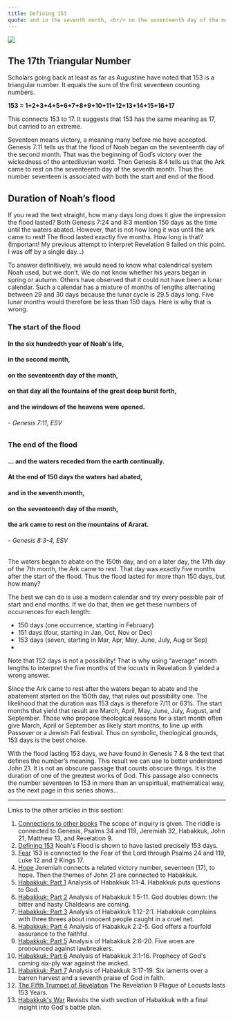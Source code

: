 ```yaml
---
title: Defining 153
quote: and in the seventh month, <br/> on the seventeenth day of the month, <br/> the ark came to rest <br/> on the mountains of Ararat. <br/> - Genesis 8:4
---
```

<img class="center" src="images/153-triangular.png" />

## The 17th Triangular Number

Scholars going back at least as far as Augustine have noted that 153 is a triangular number. It equals the sum of the first seventeen counting numbers. 

**153 = 1+2+3+4+5+6+7+8+9+10+11+12+13+14+15+16+17**

This connects 153 to 17. It suggests that 153 has the same meaning as 17, but carried to an extreme.

Seventeen means victory, a meaning many before me have accepted. Genesis 7:11 tells us that the flood of Noah began on the seventeenth day of the second month. That was the beginning of God’s victory over the wickedness of the antediluvian world. Then Genesis 8:4 tells us that the Ark came to rest on the seventeenth day of the seventh month. Thus the number seventeen is associated with both the start and end of the flood.

## Duration of Noah’s flood

If you read the text straight, how many days long does it give the impression the flood lasted? Both Genesis 7:24 and 8:3 mention 150 days as the time until the waters abated. However, that is not how long it was until the ark came to rest! The flood lasted exactly five months. How long is that? (Important! My previous attempt to interpret Revelation 9 failed on this point. I was off by a single day…)

To answer definitively, we would need to know what calendrical system Noah used, but we don’t. We do not know whether his years began in spring or autumn. Others have observed that it could not have been a lunar calendar. Such a calendar has a mixture of months of lengths alternating between 29 and 30 days because the lunar cycle is 29.5 days long. Five lunar months would therefore be less than 150 days. Here is why that is wrong.

### The start of the flood

#### In the six hundredth year of Noah's life, 
#### in the second month, 
#### on the seventeenth day of the month, 
#### on that day all the fountains of the great deep burst forth, 
#### and the windows of the heavens were opened.
###### - Genesis 7:11, ESV

### The end of the flood

#### … and the waters receded from the earth continually. 
#### At the end of 150 days the waters had abated, 
#### and in the seventh month, 
#### on the seventeenth day of the month, 
#### the ark came to rest on the mountains of Ararat. 
###### - Genesis 8:3-4, ESV

The waters began to abate on the 150th day, and on a later day, the 17th day of the 7th month, the Ark came to rest. That day was exactly five months after the start of the flood. Thus the flood lasted for more than 150 days, but how many? 

The best we can do is use a modern calendar and try every possible pair of start and end months. If we do that, then we get these numbers of occurrences for each length:

  - 150 days (one occurrence, starting in February)
  - 151 days (four, starting in Jan, Oct, Nov or Dec)
  - 153 days (seven, starting in Mar, Apr, May, June, July, Aug or Sep)
  - 
Note that 152 days is not a possibility! That is why using “average” month lengths to interpret the five months of the locusts in Revelation 9 yielded a wrong answer.

Since the Ark came to rest after the waters began to abate and the abatement started on the 150th day, that rules out possibility one. The likelihood that the duration was 153 days is therefore 7/11 or 63%. The start months that yield that result are March, April, May, June, July, August, and September. Those who propose theological reasons for a start month often give March, April or September as likely start months, to line up with Passover or a Jewish Fall festival. Thus on symbolic, theological grounds, 153 days is the best choice.

With the flood lasting 153 days, we have found in Genesis 7 & 8 the text that defines the number’s meaning. This result we can use to better understand John 21. It is not an obscure passage that counts obscure things. It is the duration of one of the greatest works of God. This passage also connects the number seventeen to 153 in more than an unspiritual, mathematical way, as the next page in this series shows...

<hr>

Links to the other articles in this section:

  1. [Connections to other books](153-connections.html) The scope of inquiry is given. The riddle is connected to Genesis, Psalms 34 and 119, Jeremiah 32, Habakkuk, John 21,  Matthew 13, and Revelation 9. 
  2. [Defining 153](defining-153.html) Noah's Flood is shown to have lasted precisely 153 days.
  3. [Fear](153-and-fear.html) 153 is connected to the Fear of the Lord through Psalms 24 and 119, Luke 12 and 2 Kings 17.
  4. [Hope](153-and-hope.html) Jeremiah connects a related victory number, seventeen (17), to hope. Then the themes of John 21 are connected to Habakkuk.
  5. [Habakkuk: Part 1](habakkuk-part-1.html) Analysis of Habakkuk 1:1-4. Habakkuk puts questions to God.
  6. [Habakkuk: Part 2](habakkuk-part-2.html) Analysis of Habakkuk 1:5-11. God doubles down: the bitter and hasty Chaldeans are coming.
  7. [Habakkuk: Part 3](habakkuk-part-3.html) Analysis of Habakkuk 1:12-2:1. Habakkuk complains with three threes about innocent people caught in a cruel net.
  8. [Habakkuk: Part 4](habakkuk-part-4.html) Analysis of Habakkuk 2:2-5. God offers a fourfold assurance to the faithful.
  9. [Habakkuk: Part 5](habakkuk-part-5.html) Analysis of Habakkuk 2:6-20. Five woes are pronounced against lawbreakers.
  10. [Habakkuk: Part 6](habakkuk-part-6.html) Analysis of Habakkuk 3:1-16. Prophecy of God's coming six-ply war against the wicked.
  11. [Habakkuk: Part 7](habakkuk-part-7.html) Analysis of Habakkuk 3:17-19. Six laments over a barren harvest and a seventh praise of God in faith.
  12. [The Fifth Trumpet of Revelation](153-and-the-fifth-trumpet.html) The Revelation 9 Plague of Locusts lasts 153 Years.
  13. [Habakkuk's War](habakkuk-s-war.html) Revisits the sixth section of Habakkuk with a final insight into God's battle plan.
  

